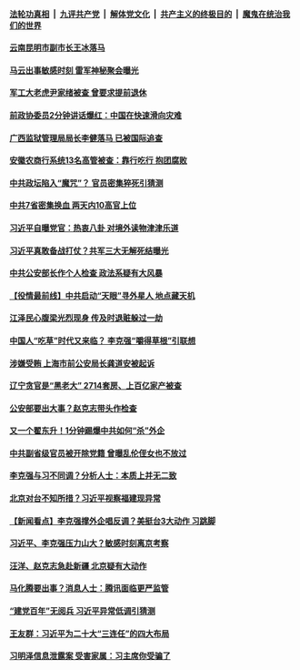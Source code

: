 

####  [法轮功真相](../../../../basic/blob/master/README.md?t=04070132) &nbsp;|&nbsp; [九评共产党](../../../../9ping.md/blob/master/README.md?t=04070132) &nbsp;|&nbsp; [解体党文化](../../../../jtdwh.md/blob/master/README.md?t=04070132)  &nbsp;|&nbsp; [共产主义的终极目的](../../../../gczydzjmd.md/blob/master/README.md?t=04070132) &nbsp;|&nbsp; [魔鬼在统治我们的世界](../../../../mgztzwmdsj.md/blob/master/README.md?t=04070132) 

#### [云南昆明市副市长王冰落马](../pages/prog1138/a103089885.md?t=04070132) 

#### [马云出事敏感时刻 雷军神秘聚会曝光](../pages/prog1138/a103089091.md?t=04070132) 

#### [军工大老虎尹家绪被查 曾要求提前退休](../pages/prog1138/a103088927.md?t=04070132) 

#### [前政协委员2分钟讲话爆红：中国在快速滑向灾难](../pages/prog1138/a103087999.md?t=04070132) 

#### [广西监狱管理局局长李健落马 已被国际追查](../pages/prog1138/a103087990.md?t=04070132) 

#### [安徽农商行系统13名高管被查：靠行吃行 抱团腐败](../pages/prog1138/a103087844.md?t=04070132) 

#### [中共政坛陷入“魔咒”？ 官员密集猝死引猜测](../pages/prog1138/a103087750.md?t=04070132) 

#### [中共7省密集换血 两天内10高官上位](../pages/prog1138/a103087009.md?t=04070132) 

#### [习近平自曝党官：热衷八卦 对境外读物津津乐道](../pages/prog1138/a103086974.md?t=04070132) 

#### [习近平真敢备战打仗？共军三大无解死结曝光](../pages/prog1138/a103086878.md?t=04070132) 

#### [中共公安部长作个人检查 政法系疑有大风暴](../pages/prog1138/a103086152.md?t=04070132) 

#### [【役情最前线】中共启动“天眼”寻外星人 地点藏天机](../pages/prog1138/a103086075.md?t=04070132) 

#### [江泽民心腹梁光烈现身 传及时退赃躲过一劫](../pages/prog1138/a103084547.md?t=04070132) 

#### [中国人“吃草”时代又来临？ 李克强“嚼得草根”引联想](../pages/prog1138/a103084447.md?t=04070132) 

#### [涉嫌受贿 上海市前公安局长龚道安被起诉](../pages/prog1138/a103084105.md?t=04070132) 

#### [辽宁贪官是“黑老大” 2714套房、上百亿家产被查](../pages/prog1138/a103083928.md?t=04070132) 

#### [公安部要出大事？赵克志带头作检查](../pages/prog1138/a103083908.md?t=04070132) 

#### [又一个翟东升！1分钟踢爆中共如何“杀”外企](../pages/prog1138/a103083783.md?t=04070132) 

#### [中共副省级官员被开除党籍 曾曝乱伦侄女也不放过](../pages/prog1138/a103083753.md?t=04070132) 

#### [李克强与习不同调？分析人士：本质上并无二致](../pages/prog1138/a103083342.md?t=04070132) 


#### [北京对台不知所措？习近平视察福建现异常](../pages/prog1138/a103082600.md?t=04070132) 

#### [【新闻看点】李克强撑外企唱反调？美挺台3大动作 习跳脚](../pages/prog1138/a103082528.md?t=04070132) 

#### [习近平、李克强压力山大？敏感时刻离京考察](../pages/prog1138/a103081968.md?t=04070132) 


#### [汪洋、赵克志急赴新疆 北京疑有大动作](../pages/prog1138/a103081033.md?t=04070132) 

#### [马化腾要出事？消息人士：腾讯面临更严监管](../pages/prog1138/a103080288.md?t=04070132) 

#### [“建党百年”无阅兵 习近平异常低调引猜测](../pages/prog1138/a103080115.md?t=04070132) 

#### [王友群：习近平为二十大“三连任”的四大布局](../pages/prog1138/a103079977.md?t=04070132) 

#### [习明泽信息泄露案 受害家属：习主席你受骗了](../pages/prog1138/a103079564.md?t=04070132) 


